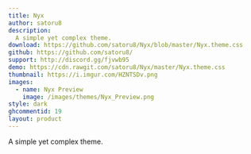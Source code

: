 ```yaml
---
title: Nyx
author: satoru8
description:
  A simple yet complex theme.
download: https://github.com/satoru8/Nyx/blob/master/Nyx.theme.css
github: https://github.com/satoru8/
support: http://discord.gg/fjvwb95
demo: https://cdn.rawgit.com/satoru8/Nyx/master/Nyx.theme.css
thumbnail: https://i.imgur.com/HZNTSDv.png
images:
  - name: Nyx Preview
    image: /images/themes/Nyx_Preview.png
style: dark
ghcommentid: 19
layout: product
---
```

A simple yet complex theme.